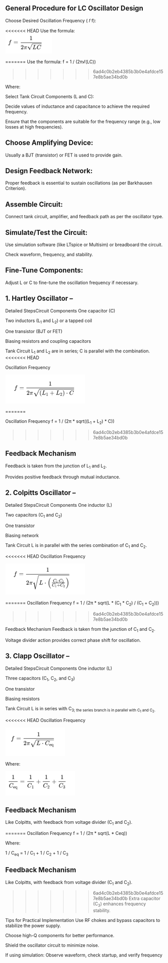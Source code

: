 
## General Procedure for LC Oscillator Design
Choose Desired Oscillation Frequency (
𝑓
f):

<<<<<<< HEAD
Use the formula: <br>
<img src = "images/image_1.png"> <br>
<!-- f = 1 / (2π√(LC)) -->
=======
Use the formula:
f = 1 / (2π√(LC))
>>>>>>> 6ad4c0b2eb4385b3b0e4afdce157e8b5ae34bd0b

 
Where:
 
Select Tank Circuit Components (L and C):

Decide values of inductance and capacitance to achieve the required frequency.

Ensure that the components are suitable for the frequency range (e.g., low losses at high frequencies).

## Choose Amplifying Device:

Usually a BJT (transistor) or FET is used to provide gain.

## Design Feedback Network:

Proper feedback is essential to sustain oscillations (as per Barkhausen Criterion).

## Assemble Circuit:

Connect tank circuit, amplifier, and feedback path as per the oscillator type.

## Simulate/Test the Circuit:

Use simulation software (like LTspice or Multisim) or breadboard the circuit.

Check waveform, frequency, and stability.

## Fine-Tune Components:

Adjust L or C to fine-tune the oscillation frequency if necessary.

## 1. Hartley Oscillator –
Detailed StepsCircuit Components
One capacitor (C)

Two inductors (L<sub>1</sub> and L<sub>2</sub>) or a tapped coil

One transistor (BJT or FET)

Biasing resistors and coupling capacitors

Tank Circuit
L<sub>1</sub> and L<sub>2</sub> are in series; C is parallel with the combination.
<<<<<<< HEAD

Oscillation Frequency <br>

<img src = "images/image_2.png"> <br>
<!-- f = 1 / (2π * sqrt((L<sub>1</sub> + L<sub>2</sub>) * C)) -->

=======

Oscillation Frequency
f = 1 / (2π * sqrt((L<sub>1</sub> + L<sub>2</sub>) * C))

>>>>>>> 6ad4c0b2eb4385b3b0e4afdce157e8b5ae34bd0b
​
 
## Feedback Mechanism
Feedback is taken from the junction of L<sub>1</sub> and L<sub>2</sub>.

Provides positive feedback through mutual inductance.

## 2. Colpitts Oscillator –
Detailed StepsCircuit Components
One inductor (L)

Two capacitors (C<sub>1</sub> and C<sub>2</sub>)

One transistor

Biasing network

Tank Circuit
L is in parallel with the series combination of C<sub>1</sub> and C<sub>2</sub>.

<<<<<<< HEAD
Oscillation Frequency<br>

<img src = "images/image_3.png"> <br>
<!-- f = 1 / (2π * sqrt(L * (C<sub>1</sub> * C<sub>2</sub>) / (C<sub>1</sub> + C<sub>2</sub>))) -->
=======
Oscillation Frequency
f = 1 / (2π * sqrt(L * (C<sub>1</sub> * C<sub>2</sub>) / (C<sub>1</sub> + C<sub>2</sub>)))
>>>>>>> 6ad4c0b2eb4385b3b0e4afdce157e8b5ae34bd0b
 
Feedback Mechanism
Feedback is taken from the junction of C<sub>1</sub> and C<sub>2</sub>.

Voltage divider action provides correct phase shift for oscillation.

## 3. Clapp Oscillator – 
Detailed StepsCircuit Components
One inductor (L)

Three capacitors (C<sub>1</sub>, C<sub>2</sub>, and C<sub>3</sub>)

One transistor

Biasing resistors

Tank Circuit
L is in series with C<sub>3; the series branch is in parallel with C<sub>1</sub> and C<sub>2</sub>.

<<<<<<< HEAD
Oscillation Frequency<br>

<img src = "images/image_4.png"> <br>
<!-- f = 1 / (2π * sqrt(L * Ceq)) -->

Where:<br>

<img src = "images/image_5.png"> <br>

<!-- 1 / C<sub>eq</sub> = 1 / C<sub>1</sub> + 1 / C<sub>2</sub> + 1 / C<sub>3</sub> -->
 
## Feedback Mechanism
Like Colpitts, with feedback from voltage divider (C<sub>1</sub> and C<sub>2</sub>).

=======
Oscillation Frequency
f = 1 / (2π * sqrt(L * Ceq))

Where:

1 / C<sub>eq</sub> = 1 / C<sub>1</sub> + 1 / C<sub>2</sub> + 1 / C<sub>3</sub>
 
## Feedback Mechanism
Like Colpitts, with feedback from voltage divider (C<sub>1</sub> and C<sub>2</sub>).

>>>>>>> 6ad4c0b2eb4385b3b0e4afdce157e8b5ae34bd0b
Extra capacitor (C<sub>3</sub>) enhances frequency stability.

Tips for Practical Implementation
Use RF chokes and bypass capacitors to stabilize the power supply.

Choose high-Q components for better performance.

Shield the oscillator circuit to minimize noise.

If using simulation: Observe waveform, check startup, and verify frequency
